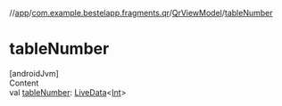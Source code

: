 //[app](../../index.md)/[com.example.bestelapp.fragments.qr](../index.md)/[QrViewModel](index.md)/[tableNumber](table-number.md)



# tableNumber  
[androidJvm]  
Content  
val [tableNumber](table-number.md): [LiveData](https://developer.android.com/reference/kotlin/androidx/lifecycle/LiveData.html)<[Int](https://kotlinlang.org/api/latest/jvm/stdlib/kotlin/-int/index.html)>  



